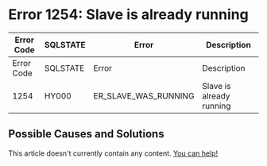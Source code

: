 
# Error 1254: Slave is already running


| Error Code | SQLSTATE | Error | Description |
| --- | --- | --- | --- |
| Error Code | SQLSTATE | Error | Description |
| 1254 | HY000 | ER_SLAVE_WAS_RUNNING | Slave is already running |




## Possible Causes and Solutions


This article doesn't currently contain any content. [You can help!](/kb/en/writing-and-editing-knowledge-base-articles/)

